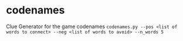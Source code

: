 # codenames
Clue Generator for the game codenames
```codenames.py --pos <list of words to connect> --neg <list of words to avoid> --n_words 5```
